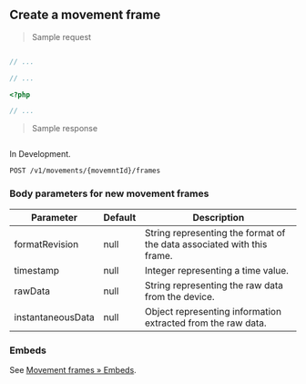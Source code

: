 ## Create a movement frame

> Sample request

```java

```

```c
// ...
```

```csharp
// ...
```

```php
<?php

// ...
```

> Sample response

```json

```

<aside class="warning">
In Development.
</aside>

`POST /v1/movements/{movemntId}/frames`

### Body parameters for new movement frames

Parameter | Default | Description
--------- | ------- | -----------
formatRevision | null | String representing the format of the data associated with this frame.
timestamp | null | Integer representing a time value.
rawData | null | String representing the raw data from the device.
instantaneousData | null | Object representing information extracted from the raw data.

### Embeds

See [Movement frames &raquo; Embeds](#embeds-for-movement-frames).
